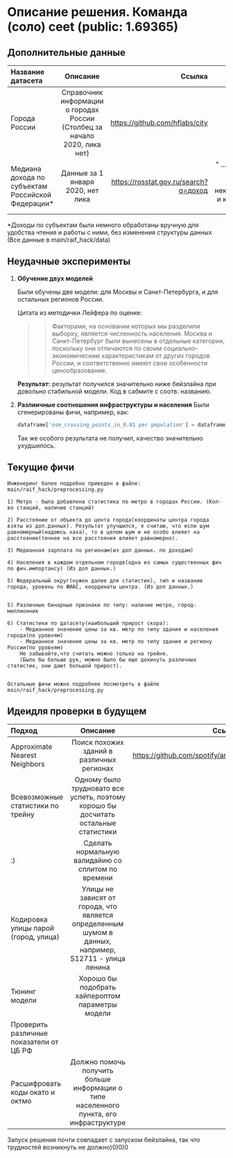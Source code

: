 # Описание решения. Команда (соло) ceet (public: 1.69365)
## Дополнительные данные 


| **Название датасета**  | **Описание**  | **Ссылка** |**Лицензия**|
|:------------- |:---------------:| -------------:| -----------:
| Города России | Справочник информации о городах России (Столбец за начало 2020, лика нет) |  https://github.com/hflabs/city   |  Creative Commons Attribution-ShareAlike 4.0 International License          
| Медиана дохода по субъектам Российской Федерации*   | Данные за 1 января 2020, нет лика          |         https://rosstat.gov.ru/search?q=доход   | " ...использовать открытые данные в некоммерческих и коммерческих целях..."

*Доходы по субъектам были немного обработаны вручную для удобства чтения и работы с ними, без изменения структуры данных
(Все данные в main/raif_hack/data)

## Неудачные эксперименты

1) **Обучение двух моделей**

    Были обучены две модели: для Москвы и Санкт-Петербурга, и для остальных регионов России.

    Цитата из методички Лейфера по оценке:
    >>Факторами, на основании которых мы разделили выборку, является численность населения. Москва и Санкт-Петербург были вынесены в отдельные категории, поскольку они отличаются по своим социально- экономическим характеристикам от других городов России, и соответственно имеют свои особенности ценообразования. 

    **Результат:** результат получился значительно ниже бейзлайна при довольно стабильной модели. Код в сабмите с соотв. названию.
2) **Разлиичные соотношения инфраструктуры и населения**
    Были сгенерированы фичи, например, как: 

    ```python
    dataframe['osm_crossing_points_in_0.01 per population'] = dataframe['osm_crossing_points_in_0.01'] / dataframe[f'reform_house_population_{radius}']
    ```

    Так же особого результата не получил, качество значительно ухудшилось. 





## Текущие фичи 
    Инженеринг более подробно приведен в файле: main/raif_hack/preprocessing.py

    1) Метро - была добавлена статистика по метро в городах России. (Кол-во станций, наличие станций)

    2) Расстояние от объекта до цента города(координаты центра города взяты из доп.данных). Результат улучшился, я считаю, что если шум равномерный(надеюсь хаха), то в целом шум и не особо влияет на расстояние(точнее на все расстояния влияет равномерно).

    3) Медианная зарплата по регионам(из доп данных. по доходам)

    4) Населения в каждом отдельном городе(одна из самых существенных фич по фич.импортансу) (Из доп данных.)

    5) Федеральный округ(нужен далее для статистик), тип и название города, уровень по ФИАС, координаты центра. (Из доп данных.)


    5) Различные бинарные признаки по типу: наличие метро, город-миллионник

    6) Статистики по датасету(наибольший прирост скора):
        - Медианное значение цены за кв. метр по типу здания и населения города(по уровням)
        - Медианное значение цены за кв. метр по типу здания и региону России(по уровням)
        Не забывайте,что считать можно только на трейне.
        (Было бы больше рук, можно было бы еще докинуть различных статистик, они дают большой прирост). 

    
    Остальные фичи можно подробнее посмотреть в файле main/raif_hack/preprocessing.py





## Идеидля проверки в будущем

| **Подход** | **Описание**  | **Ссылки** |
|:------------- |:---------------:| -------------:|
| Approximate Nearest Neighbors | Поиск похожих зданий в различных регионах |     https://github.com/spotify/annoy|
| Всевозможные статистики по трейну     | Одному было трудновато все успеть, поэтому хорошо бы досчитать остальные статистики        |         -  |
|:)| Сделать нормальную валидайию со сплитом по времени
| Кодировка улицы парой (город, улица) |  Улицы не зависят от города, что является определенным шумом в данных, например, S12711 - улица ленина
| Тюнинг модели| Хорошо бы подобрать хайпероптом параметры модели| 
| Проверить различные показатели от ЦБ РФ | 
| Расшифровать коды окато и октмо | Должно помочь получить больше информации о типе населенного пункта, его инфраструктуре



Запуск решения почти совпадает с запуском бейзлайна, так что трудностей возникнуть не должно)0)0)0